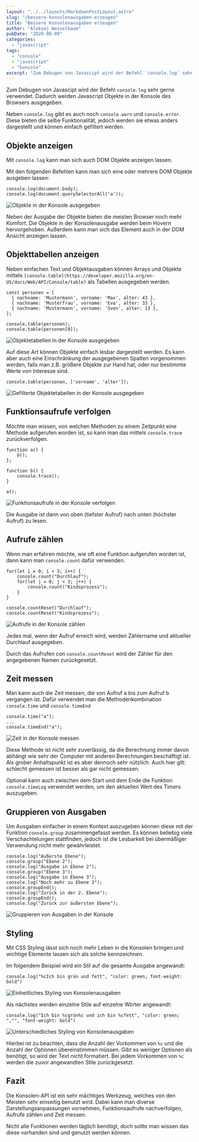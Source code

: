 ```yaml
---
layout: "../../layouts/MarkdownPostLayout.astro"
slug: "/bessere-konsolenausgaben-erzeugen"  
title: "Bessere Konsolenausgaben erzeugen"
author: "Aleksej Wesselbaum"
pubDate: "2020-08-09"
categories: 
  - "javascript"
tags: 
  - "console"
  - "javascript"
  - "konsole"
excerpt: "Zum Debugen von Javascipt wird der Befehl `console.log` sehr gerne verwendet. Dadurch werden Javascript Objekte in der Konsole des Browsers ausgegeben."
---
```


Zum Debugen von Javascipt wird der Befehl `console.log` sehr gerne verwendet. Dadurch werden Javascript Objekte in der Konsole des Browsers ausgegeben.

Neben `console.log` gibt es auch noch `console.warn` und `console.error`. Diese bieten die selbe Funktionalität, jedoch werden sie etwas anders dargestellt und können einfach gefiltert werden.

## Objekte anzeigen

Mit `console.log` kann man sich auch DOM Objekte anzeigen lassen.

Mit den folgenden Befehlen kann man sich eine oder mehrere DOM Objekte ausgeben lassen:

```
console.log(document.body);
console.log(document.querySelectorAll('a'));
```

![Objekte in der Konsole ausgegeben](../../../public/images/objekte-anzeigen-e1596990412360.jpeg)

Neben der Ausgabe der Objekte bieten die meisten Browser noch mehr Komfort. Die Objekte in der Konsolenausgabe werden beim Hovern hervorgehoben. Außerdem kann man sich das Element auch in der DOM Ansicht anzeigen lassen.

## Objekttabellen anzeigen

Neben einfachen Text und Objektausgaben können Arrays und Objekte mittels `[console.table](https://developer.mozilla.org/en-US/docs/Web/API/Console/table)` als Tabellen ausgegeben werden.

```
const personen = [
  { nachname: 'Mustermann', vorname: 'Max', alter: 43 },
  { nachname: 'Musterfrau', vorname: 'Eva', alter: 33 },
  { nachname: 'Mustermann', vorname: 'Sven', alter: 13 },
];

console.table(personen);
console.table(personen[0]);
```

![Objektetabellen in der Konsole ausgegeben](../../../public/images/Objekttabellen-anzeigen.jpeg)

Auf diese Art können Objekte einfach lesbar dargestellt werden. Es kann aber auch eine Einschränkung der ausgegebenen Spalten vorgenommen werden, falls man z.B. größere Objekte zur Hand hat, oder nur bestimmte Werte von Interesse sind.

```
console.table(personen, ['vorname', 'alter']);
```

![Gefilterte Objektetabellen in der Konsole ausgegeben](../../../public/images/Tabelle_gefiltert.jpeg)

## Funktionsaufrufe verfolgen

Möchte man wissen, von welchen Methoden zu einem Zeitpunkt eine Methode aufgerufen worden ist, so kann man das mittels `console.trace` zurückverfolgen.

```
function a() {
    b();
};

function b() {
    console.trace();
}

a();
```

![Funktionsaufrufe in der Konsole verfolgen](../../../public/images/Funktionsaufrufe-verfolgen.jpeg)

Die Ausgabe ist dann von oben (tiefster Aufruf) nach unten (höchster Aufruf) zu lesen.

## Aufrufe zählen

Wenn man erfahren möchte, wie oft eine Funktion aufgerufen worden ist, dann kann man `console.count` dafür verwenden.

```
for(let i = 0; i < 3; i++) {
    console.count("Durchlauf");
    for(let j = 0; j < 3; j++) {
        console.count("Kindsprozess");
    }
}

console.countReset("Durchlauf");
console.countReset("Kindsprozess");
```

![Aufrufe in der Konsole zählen](../../../public/images/Aufrufe_zaehlen.jpeg)

Jedes mal, wenn der Aufruf erreich wird, werden Zählername und aktueller Durchlauf ausgegeben.

Durch das Aufrufen con `console.countReset` wird der Zähler für den angegebenen Namen zurückgesetzt.

## Zeit messen

Man kann auch die Zeit messen, die von Aufruf a bis zum Aufruf b vergangen ist. Dafür verwendet man die Methodenkombination `console.time` und `console.timeEnd`

```
console.time("a");
...
console.timeEnd("a");
```

![Zeit in der Konsole messen](../../../public/images/Zeit_messen-e1596990399172.jpeg)

Diese Methode ist nicht sehr zuverlässig, da die Berechnung immer davon abhängt wie sehr der Computer mit anderen Berechnungen beschäftigt ist. Als grober Anhaltspunkt ist es aber dennoch sehr nützlich. Auch hier gilt: schlecht gemessen ist besser als gar nicht gemessen.

Optional kann auch zwischen dem Start und dem Ende die Funktion `console.timeLog` verwendet werden, um den aktuellen Wert des Timers auszugeben.

## Gruppieren von Ausgaben

Um Ausgaben einfacher in einem Kontext auszugeben können diese mit der Funktion `console.group` zusammengefasst werden. Es können beliebig viele Verschachtelungen stattfinden, jedoch ist die Lesbarkeit bei übermäßiger Verwendung nicht mehr gewährleistet.

```
console.log("Außerste Ebene");
console.group("Ebene 2");
console.log("Ausgabe in Ebene 2");
console.group("Ebene 3");
console.log("Ausgabe in Ebene 3");
console.log("Noch mehr zu Ebene 3");
console.groupEnd();
console.log("Zurück in der 2. Ebene");
console.groupEnd();
console.log("Zurück zur äußersten Ebene");
```

![Gruppieren von Ausgaben in der Konsole](../../../public/images/Gruppieren_von_Ausgaben.jpeg)

## Styling

Mit CSS Styling lässt sich noch mehr Leben in die Konsolen bringen und wichtige Elemente lassen sich als solche kennzeichnen.

Im folgendem Beispiel wird ein Stil auf die gesamte Ausgabe angewandt:

```
console.log("%cIch bin grün und fett", "color: green; font-weight: bold")
```

![Einheitliches Styling von Konsolenausgaben](../../../public/images/Styling_1.jpeg)

Als nächstes werden einzelne Stile auf einzelne Wörter angewandt:

```
console.log("Ich bin %cgrün%c und ich bin %cfett", "color: green; ","", "font-weight: bold")
```

![Unterschiedliches Styling von Konsolenausgaben](../../../public/images/Styling_2.jpeg)

Hierbei ist zu beachten, dass die Anzahl der Vorkommen von `%c` und die Anzahl der Optionen übereinstimmen müssen. Gibt es weniger Optionen als benötigt, so wird der Text nicht formatiert. Bei jedem Vorkommen von `%c` werden die zuvor angewandten Stile zurückgesetzt.

## Fazit

Die Konsolen-API ist ein sehr mächtiges Werkzeug, welches von den Meisten sehr einseitig benutzt wird. Dabei kann man diverse Darstellungsanpassungen vornehmen, Funktionsaufrufe nachverfolgen, Aufrufe zählen und Zeit messen.

Nicht alle Funktionen werden täglich benötigt, doch sollte man wissen das diese vorhanden sind und genutzt werden können.
